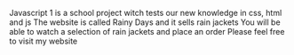 Javascript 1 is a school project witch tests our new knowledge in css, html and js
The website is called Rainy Days and it sells rain jackets 
You will be able to watch a selection of rain jackets and place an order
Please feel free to visit my website
